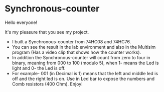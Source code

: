 # Synchronous-counter
Hello everyone!

It's my pleasure that you see my project.

- I built a Synchronous-counter from 74HC08 and 74HC76.
- You can see the result in the lab environment and also in the Multisim program (Has a video clip that shows how the counter works).
- In addition the Synchronous-counter will count from zero to four in binary, meaning from 000 to 100 (modulo 5), when 1- means the Led is light and 0- the Led is off.
- For example- 001 (in Decimal is 1) means that the left and middle led is off and the right led is on.
Use in Led bar to expose the numbers and Comb resistors (400 Ohm).
Enjoy!
